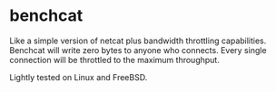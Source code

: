 benchcat
========

Like a simple version of netcat plus bandwidth throttling
capabilities. Benchcat will write zero bytes to anyone who
connects. Every single connection will be throttled to the maximum
throughput.

Lightly tested on Linux and FreeBSD.
